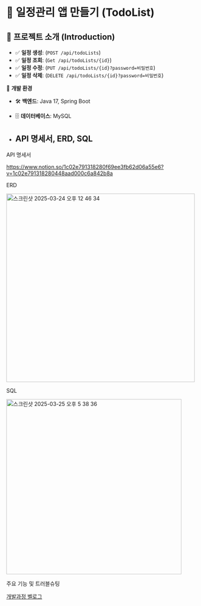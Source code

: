 # 📌 일정관리 앱 만들기 (TodoList)

## 🚀 프로젝트 소개 (Introduction)
- ✅ **일정 생성**: (`POST /api/todoLists`)
- ✅ **일정 조회**: (`Get /api/todoLists/{id}`)
- ✅ **일정 수정**: (`PUT /api/todoLists/{id}?password=비밀번호`)
- ✅ **일정 삭제**: (`DELETE /api/todoLists/{id}?password=비밀번호`)

📌 **개발 환경**  
- 🛠 **백엔드**: Java 17, Spring Boot  
- 🗄 **데이터베이스**: MySQL

- <h2>API 명세서, ERD, SQL</h2>
API 명세서

https://www.notion.so/1c02e791318280f69ee3fb62d06a55e6?v=1c02e791318280448aad000c6a842b8a

ERD

<img width="496" alt="스크린샷 2025-03-24 오후 12 46 34" src="https://github.com/user-attachments/assets/33fd0fa6-81a1-4591-9eb7-01d3c2c403df" />

SQL

<img width="461" alt="스크린샷 2025-03-25 오후 5 38 36" src="https://github.com/user-attachments/assets/533129fd-88c4-43bd-9ef4-be150daab7a1" />

주요 기능 및 트러블슈팅

[개발과정 벨로그](https://velog.io/@w0729/%EC%9D%BC%EC%A0%95%EA%B4%80%EB%A6%AC-%EC%95%B1-%EB%A7%8C%EB%93%A4%EA%B8%B0)

